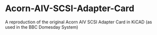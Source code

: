 # Acorn-AIV-SCSI-Adapter-Card
A reproduction of the original Acorn AIV SCSI Adapter Card in KiCAD (as used in the BBC Domesday System)
